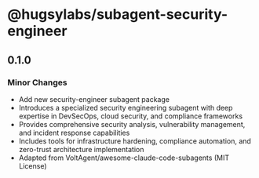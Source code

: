 # @hugsylabs/subagent-security-engineer

## 0.1.0

### Minor Changes

- Add new security-engineer subagent package
- Introduces a specialized security engineering subagent with deep expertise in DevSecOps, cloud security, and compliance frameworks
- Provides comprehensive security analysis, vulnerability management, and incident response capabilities
- Includes tools for infrastructure hardening, compliance automation, and zero-trust architecture implementation
- Adapted from VoltAgent/awesome-claude-code-subagents (MIT License)
